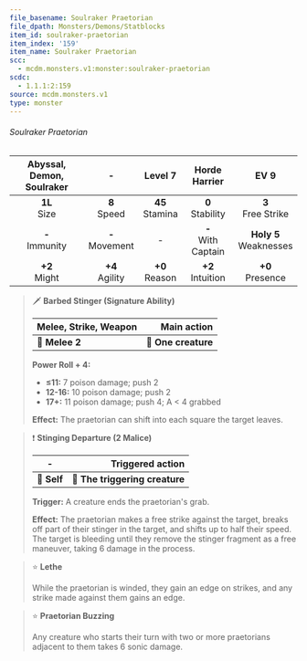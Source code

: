 ```yaml
---
file_basename: Soulraker Praetorian
file_dpath: Monsters/Demons/Statblocks
item_id: soulraker-praetorian
item_index: '159'
item_name: Soulraker Praetorian
scc:
  - mcdm.monsters.v1:monster:soulraker-praetorian
scdc:
  - 1.1.1:2:159
source: mcdm.monsters.v1
type: monster
---
```


###### Soulraker Praetorian

| Abyssal, Demon, Soulraker |          -          |       Level 7       |      Horde Harrier      |            EV 9            |
| :-----------------------: | :-----------------: | :-----------------: | :---------------------: | :------------------------: |
|     **1L**<br/> Size      |  **8**<br/> Speed   | **45**<br/> Stamina |  **0**<br/> Stability   |   **3**<br/> Free Strike   |
|    **-**<br/> Immunity    | **-**<br/> Movement |          -          | **-**<br/> With Captain | **Holy 5**<br/> Weaknesses |
|     **+2**<br/> Might     | **+4**<br/> Agility | **+0**<br/> Reason  |  **+2**<br/> Intuition  |    **+0**<br/> Presence    |

<!-- -->
> 🗡 **Barbed Stinger (Signature Ability)**
>
> | **Melee, Strike, Weapon** |     **Main action** |
> | ------------------------- | ------------------: |
> | **📏 Melee 2**            | **🎯 One creature** |
>
> **Power Roll + 4:**
>
> - **≤11:** 7 poison damage; push 2
> - **12-16:** 10 poison damage; push 2
> - **17+:** 11 poison damage; push 4; A < 4 grabbed
>
> **Effect:** The praetorian can shift into each square the target leaves.

<!-- -->
> ❗️ **Stinging Departure (2 Malice)**
>
> | **-**       |           **Triggered action** |
> | ----------- | -----------------------------: |
> | **📏 Self** | **🎯 The triggering creature** |
>
> **Trigger:** A creature ends the praetorian's grab.
>
> **Effect:** The praetorian makes a free strike against the target, breaks off part of their stinger in the target, and shifts up to half their speed. The target is bleeding until they remove the stinger fragment as a free maneuver, taking 6 damage in the process.

<!-- -->
> ⭐️ **Lethe**
>
> While the praetorian is winded, they gain an edge on strikes, and any strike made against them gains an edge.

<!-- -->
> ⭐️ **Praetorian Buzzing**
>
> Any creature who starts their turn with two or more praetorians adjacent to them takes 6 sonic damage.
